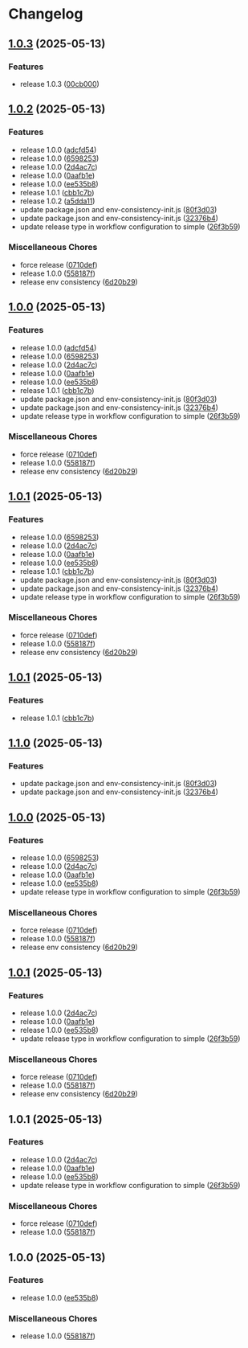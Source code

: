 # Changelog

## [1.0.3](https://github.com/ludovicweber87/env-consistency/compare/v1.0.2...v1.0.3) (2025-05-13)


### Features

* release 1.0.3 ([00cb000](https://github.com/ludovicweber87/env-consistency/commit/00cb000e187c44630b76db38a014ac020b03e29c))

## [1.0.2](https://github.com/ludovicweber87/env-consistency/compare/v1.0.0...v1.0.2) (2025-05-13)


### Features

* release 1.0.0 ([adcfd54](https://github.com/ludovicweber87/env-consistency/commit/adcfd5409546b1e30b1b196f3f05cefef2ef6ded))
* release 1.0.0 ([6598253](https://github.com/ludovicweber87/env-consistency/commit/6598253ccd4aeb93718e17fdf5de9f843edea369))
* release 1.0.0 ([2d4ac7c](https://github.com/ludovicweber87/env-consistency/commit/2d4ac7c885d5595cc0d7aaa42775a19b79ed6570))
* release 1.0.0 ([0aafb1e](https://github.com/ludovicweber87/env-consistency/commit/0aafb1ecf9fdf389b7c8cbda2634071f16230798))
* release 1.0.0 ([ee535b8](https://github.com/ludovicweber87/env-consistency/commit/ee535b8418b5fdcc0f190b6bd1a030c2db892499))
* release 1.0.1 ([cbb1c7b](https://github.com/ludovicweber87/env-consistency/commit/cbb1c7b183420e468cb75fd41fb2e65399ce8ff7))
* release 1.0.2 ([a5dda11](https://github.com/ludovicweber87/env-consistency/commit/a5dda117e00e15986e480c7eb2c9607b9f7679b7))
* update package.json and env-consistency-init.js ([80f3d03](https://github.com/ludovicweber87/env-consistency/commit/80f3d03e6c3f826ae807de3d1d7c6f663e0d3944))
* update package.json and env-consistency-init.js ([32376b4](https://github.com/ludovicweber87/env-consistency/commit/32376b453d66238cfca2c043ea08d12746fb0ac4))
* update release type in workflow configuration to simple ([26f3b59](https://github.com/ludovicweber87/env-consistency/commit/26f3b59fb9c07ee7f8f1c90d5cd255f90138a94e))


### Miscellaneous Chores

* force release ([0710def](https://github.com/ludovicweber87/env-consistency/commit/0710def7c19a3fad33c8feda9f0ef6da5c81c37f))
* release 1.0.0 ([558187f](https://github.com/ludovicweber87/env-consistency/commit/558187fec452ee1e98a6aa3255a0e86af36290c1))
* release env consistency ([6d20b29](https://github.com/ludovicweber87/env-consistency/commit/6d20b29d824087cd800e04e756268832d4a4ead1))

## [1.0.0](https://github.com/ludovicweber87/env-consistency/compare/v1.0.1...v1.0.0) (2025-05-13)


### Features

* release 1.0.0 ([adcfd54](https://github.com/ludovicweber87/env-consistency/commit/adcfd5409546b1e30b1b196f3f05cefef2ef6ded))
* release 1.0.0 ([6598253](https://github.com/ludovicweber87/env-consistency/commit/6598253ccd4aeb93718e17fdf5de9f843edea369))
* release 1.0.0 ([2d4ac7c](https://github.com/ludovicweber87/env-consistency/commit/2d4ac7c885d5595cc0d7aaa42775a19b79ed6570))
* release 1.0.0 ([0aafb1e](https://github.com/ludovicweber87/env-consistency/commit/0aafb1ecf9fdf389b7c8cbda2634071f16230798))
* release 1.0.0 ([ee535b8](https://github.com/ludovicweber87/env-consistency/commit/ee535b8418b5fdcc0f190b6bd1a030c2db892499))
* release 1.0.1 ([cbb1c7b](https://github.com/ludovicweber87/env-consistency/commit/cbb1c7b183420e468cb75fd41fb2e65399ce8ff7))
* update package.json and env-consistency-init.js ([80f3d03](https://github.com/ludovicweber87/env-consistency/commit/80f3d03e6c3f826ae807de3d1d7c6f663e0d3944))
* update package.json and env-consistency-init.js ([32376b4](https://github.com/ludovicweber87/env-consistency/commit/32376b453d66238cfca2c043ea08d12746fb0ac4))
* update release type in workflow configuration to simple ([26f3b59](https://github.com/ludovicweber87/env-consistency/commit/26f3b59fb9c07ee7f8f1c90d5cd255f90138a94e))


### Miscellaneous Chores

* force release ([0710def](https://github.com/ludovicweber87/env-consistency/commit/0710def7c19a3fad33c8feda9f0ef6da5c81c37f))
* release 1.0.0 ([558187f](https://github.com/ludovicweber87/env-consistency/commit/558187fec452ee1e98a6aa3255a0e86af36290c1))
* release env consistency ([6d20b29](https://github.com/ludovicweber87/env-consistency/commit/6d20b29d824087cd800e04e756268832d4a4ead1))

## [1.0.1](https://github.com/ludovicweber87/env-consistency/compare/v1.0.1...v1.0.1) (2025-05-13)


### Features

* release 1.0.0 ([6598253](https://github.com/ludovicweber87/env-consistency/commit/6598253ccd4aeb93718e17fdf5de9f843edea369))
* release 1.0.0 ([2d4ac7c](https://github.com/ludovicweber87/env-consistency/commit/2d4ac7c885d5595cc0d7aaa42775a19b79ed6570))
* release 1.0.0 ([0aafb1e](https://github.com/ludovicweber87/env-consistency/commit/0aafb1ecf9fdf389b7c8cbda2634071f16230798))
* release 1.0.0 ([ee535b8](https://github.com/ludovicweber87/env-consistency/commit/ee535b8418b5fdcc0f190b6bd1a030c2db892499))
* release 1.0.1 ([cbb1c7b](https://github.com/ludovicweber87/env-consistency/commit/cbb1c7b183420e468cb75fd41fb2e65399ce8ff7))
* update package.json and env-consistency-init.js ([80f3d03](https://github.com/ludovicweber87/env-consistency/commit/80f3d03e6c3f826ae807de3d1d7c6f663e0d3944))
* update package.json and env-consistency-init.js ([32376b4](https://github.com/ludovicweber87/env-consistency/commit/32376b453d66238cfca2c043ea08d12746fb0ac4))
* update release type in workflow configuration to simple ([26f3b59](https://github.com/ludovicweber87/env-consistency/commit/26f3b59fb9c07ee7f8f1c90d5cd255f90138a94e))


### Miscellaneous Chores

* force release ([0710def](https://github.com/ludovicweber87/env-consistency/commit/0710def7c19a3fad33c8feda9f0ef6da5c81c37f))
* release 1.0.0 ([558187f](https://github.com/ludovicweber87/env-consistency/commit/558187fec452ee1e98a6aa3255a0e86af36290c1))
* release env consistency ([6d20b29](https://github.com/ludovicweber87/env-consistency/commit/6d20b29d824087cd800e04e756268832d4a4ead1))

## [1.0.1](https://github.com/ludovicweber87/env-consistency/compare/v1.1.0...v1.0.1) (2025-05-13)


### Features

* release 1.0.1 ([cbb1c7b](https://github.com/ludovicweber87/env-consistency/commit/cbb1c7b183420e468cb75fd41fb2e65399ce8ff7))

## [1.1.0](https://github.com/ludovicweber87/env-consistency/compare/v1.0.0...v1.1.0) (2025-05-13)


### Features

* update package.json and env-consistency-init.js ([80f3d03](https://github.com/ludovicweber87/env-consistency/commit/80f3d03e6c3f826ae807de3d1d7c6f663e0d3944))
* update package.json and env-consistency-init.js ([32376b4](https://github.com/ludovicweber87/env-consistency/commit/32376b453d66238cfca2c043ea08d12746fb0ac4))

## [1.0.0](https://github.com/ludovicweber87/env-consistency/compare/v1.0.1...v1.0.0) (2025-05-13)


### Features

* release 1.0.0 ([6598253](https://github.com/ludovicweber87/env-consistency/commit/6598253ccd4aeb93718e17fdf5de9f843edea369))
* release 1.0.0 ([2d4ac7c](https://github.com/ludovicweber87/env-consistency/commit/2d4ac7c885d5595cc0d7aaa42775a19b79ed6570))
* release 1.0.0 ([0aafb1e](https://github.com/ludovicweber87/env-consistency/commit/0aafb1ecf9fdf389b7c8cbda2634071f16230798))
* release 1.0.0 ([ee535b8](https://github.com/ludovicweber87/env-consistency/commit/ee535b8418b5fdcc0f190b6bd1a030c2db892499))
* update release type in workflow configuration to simple ([26f3b59](https://github.com/ludovicweber87/env-consistency/commit/26f3b59fb9c07ee7f8f1c90d5cd255f90138a94e))


### Miscellaneous Chores

* force release ([0710def](https://github.com/ludovicweber87/env-consistency/commit/0710def7c19a3fad33c8feda9f0ef6da5c81c37f))
* release 1.0.0 ([558187f](https://github.com/ludovicweber87/env-consistency/commit/558187fec452ee1e98a6aa3255a0e86af36290c1))
* release env consistency ([6d20b29](https://github.com/ludovicweber87/env-consistency/commit/6d20b29d824087cd800e04e756268832d4a4ead1))

## [1.0.1](https://github.com/ludovicweber87/env-consistency/compare/v1.0.1...v1.0.1) (2025-05-13)


### Features

* release 1.0.0 ([2d4ac7c](https://github.com/ludovicweber87/env-consistency/commit/2d4ac7c885d5595cc0d7aaa42775a19b79ed6570))
* release 1.0.0 ([0aafb1e](https://github.com/ludovicweber87/env-consistency/commit/0aafb1ecf9fdf389b7c8cbda2634071f16230798))
* release 1.0.0 ([ee535b8](https://github.com/ludovicweber87/env-consistency/commit/ee535b8418b5fdcc0f190b6bd1a030c2db892499))
* update release type in workflow configuration to simple ([26f3b59](https://github.com/ludovicweber87/env-consistency/commit/26f3b59fb9c07ee7f8f1c90d5cd255f90138a94e))


### Miscellaneous Chores

* force release ([0710def](https://github.com/ludovicweber87/env-consistency/commit/0710def7c19a3fad33c8feda9f0ef6da5c81c37f))
* release 1.0.0 ([558187f](https://github.com/ludovicweber87/env-consistency/commit/558187fec452ee1e98a6aa3255a0e86af36290c1))
* release env consistency ([6d20b29](https://github.com/ludovicweber87/env-consistency/commit/6d20b29d824087cd800e04e756268832d4a4ead1))

## 1.0.1 (2025-05-13)


### Features

* release 1.0.0 ([2d4ac7c](https://github.com/ludovicweber87/env-consistency/commit/2d4ac7c885d5595cc0d7aaa42775a19b79ed6570))
* release 1.0.0 ([0aafb1e](https://github.com/ludovicweber87/env-consistency/commit/0aafb1ecf9fdf389b7c8cbda2634071f16230798))
* release 1.0.0 ([ee535b8](https://github.com/ludovicweber87/env-consistency/commit/ee535b8418b5fdcc0f190b6bd1a030c2db892499))
* update release type in workflow configuration to simple ([26f3b59](https://github.com/ludovicweber87/env-consistency/commit/26f3b59fb9c07ee7f8f1c90d5cd255f90138a94e))


### Miscellaneous Chores

* force release ([0710def](https://github.com/ludovicweber87/env-consistency/commit/0710def7c19a3fad33c8feda9f0ef6da5c81c37f))
* release 1.0.0 ([558187f](https://github.com/ludovicweber87/env-consistency/commit/558187fec452ee1e98a6aa3255a0e86af36290c1))

## 1.0.0 (2025-05-13)


### Features

* release 1.0.0 ([ee535b8](https://github.com/ludovicweber87/env-consistency/commit/ee535b8418b5fdcc0f190b6bd1a030c2db892499))


### Miscellaneous Chores

* release 1.0.0 ([558187f](https://github.com/ludovicweber87/env-consistency/commit/558187fec452ee1e98a6aa3255a0e86af36290c1))
